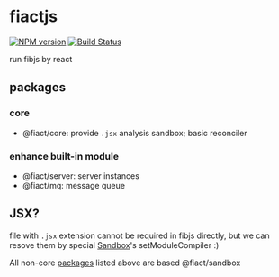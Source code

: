 # fiactjs

[![NPM version](https://img.shields.io/npm/v/fiact.svg)](https://www.npmjs.org/package/fiact)
[![Build Status](https://travis-ci.org/fiact/fiactjs.svg)](https://travis-ci.org/fiact/fiactjs)

run fibjs by react

## packages

### core
- @fiact/core: provide `.jsx` analysis sandbox; basic reconciler

### enhance built-in module
- @fiact/server: server instances
- @fiact/mq: message queue

## JSX?

file with `.jsx` extension cannot be required in fibjs directly, but we can resove them by special [Sandbox]'s setModuleCompiler :)

All non-core [packages](#packages) listed above are based @fiact/sandbox

```javascript
```

[reconcilization]:https://reactjs.org/docs/reconciliation.html
[Sandbox]:Sandbox